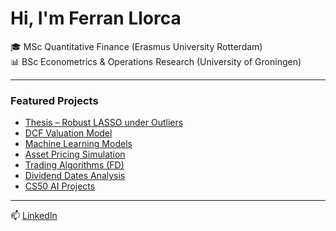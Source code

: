 # Hi, I'm Ferran Llorca

🎓 MSc Quantitative Finance (Erasmus University Rotterdam)  
📊 BSc Econometrics & Operations Research (University of Groningen)

---

### Featured Projects
- [Thesis – Robust LASSO under Outliers]()
- [DCF Valuation Model]()
- [Machine Learning Models]()
- [Asset Pricing Simulation]()
- [Trading Algorithms (FD)]()
- [Dividend Dates Analysis]()
- [CS50 AI Projects]()

---

📫 [LinkedIn](https://www.linkedin.com/in/ferranllorcamataix/)
